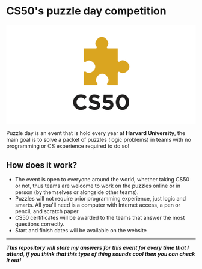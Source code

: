 <h1> CS50's puzzle day competition</h1>
<img src="assets/CS50.png">
<p>Puzzle day is an event that is hold every year at <b>Harvard University</b>, the main goal is to solve a packet of puzzles (logic problems) in teams with no programming or CS experience required to do so! </p>
<section>
<h2>How does it work?</h2>
<ul>
    <li>The event is open to everyone around the world, whether taking CS50 or not, thus teams are welcome to work on the puzzles online or in person (by themselves or alongside other teams).</li>  
    <li>Puzzles will not require prior programming experience, just logic and smarts. All you'll need is a computer with Internet access, a pen or pencil, and scratch paper</li>  
    <li>CS50 certificates will be awarded to the teams that answer the most questions correctly.</li>
    <li>Start and finish dates will be available on the website</li>
</ul>
</section>
<hr>
<section>
<p><b><i>This repository will store my answers for this event for every time that I attend, if you think that this type of thing sounds cool then you can check it out!</i></b></p>
</section>
